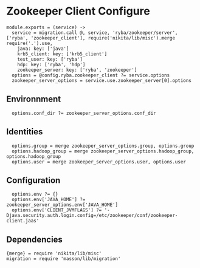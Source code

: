 
# Zookeeper Client Configure

    module.exports = (service) ->
      service = migration.call @, service, 'ryba/zookeeper/server', ['ryba', 'zookeeper_client'], require('nikita/lib/misc').merge require('.').use,
        java: key: ['java']
        krb5_client: key: ['krb5_client']
        test_user: key: ['ryba']
        hdp: key: ['ryba', 'hdp']
        zookeeper_server: key: ['ryba', 'zookeeper']
      options = @config.ryba.zookeeper_client ?= service.options
      zookeeper_server_options = service.use.zookeeper_server[0].options

## Environnment

      options.conf_dir ?= zookeeper_server_options.conf_dir

## Identities

      options.group = merge zookeeper_server_options.group, options.group
      options.hadoop_group = merge zookeeper_server_options.hadoop_group, options.hadoop_group
      options.user = merge zookeeper_server_options.user, options.user

## Configuration

      options.env ?= {}
      options.env['JAVA_HOME'] ?= zookeeper_server_options.env['JAVA_HOME']
      options.env['CLIENT_JVMFLAGS'] ?= '-Djava.security.auth.login.config=/etc/zookeeper/conf/zookeeper-client.jaas'

## Dependencies

    {merge} = require 'nikita/lib/misc'
    migration = require 'masson/lib/migration'
